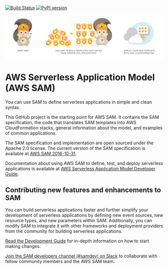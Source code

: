 [![Build Status](https://travis-ci.org/awslabs/serverless-application-model.svg?branch=develop)](https://travis-ci.org/awslabs/serverless-application-model)
[![PyPI version](https://badge.fury.io/py/aws-sam-translator.svg)](https://badge.fury.io/py/aws-sam-translator)

![Logo](aws_sam_introduction.png)

# AWS Serverless Application Model (AWS SAM)
You can use SAM to define serverless applications in simple and clean syntax.

This GitHub project is the starting point for AWS SAM. It contains the SAM specification, the code that translates SAM templates into AWS CloudFormation stacks, general information about the model, and examples of common applications.

The SAM specification and implementation are open sourced under the Apache 2.0 license. The current version of the SAM specification is available at [AWS SAM 2016-10-31](versions/2016-10-31.md).

Documentation about using AWS SAM to define, test, and deploy serverless applications is available at [AWS Serverless Application Model Developer Guide](https://docs.aws.amazon.com/serverless-application-model/latest/developerguide/what-is-sam.html).

## Contributing new features and enhancements to SAM
You can build serverless applications faster and further simplify your development of serverless applications by defining new event sources, new resource types, and new parameters within SAM. Additionally, you can modify SAM to integrate it with other frameworks and deployment providers from the community for building serverless applications.

[Read the Development Guide](DEVELOPMENT_GUIDE.rst) for in-depth information on how to start making changes.

[Join the SAM developers channel (#samdev) on Slack](https://awssamopensource.splashthat.com/) to collaborate with fellow community members and the AWS SAM team.
